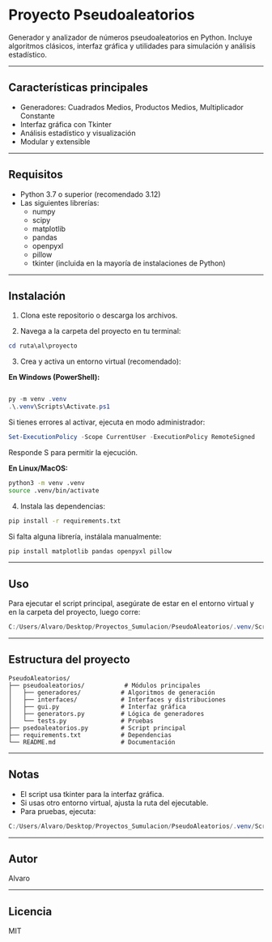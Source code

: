 # Proyecto Pseudoaleatorios

Generador y analizador de números pseudoaleatorios en Python. Incluye algoritmos clásicos, interfaz gráfica y utilidades para simulación y análisis estadístico.

---

## Características principales
- Generadores: Cuadrados Medios, Productos Medios, Multiplicador Constante
- Interfaz gráfica con Tkinter
- Análisis estadístico y visualización
- Modular y extensible

---

## Requisitos

- Python 3.7 o superior (recomendado 3.12)
- Las siguientes librerías:
  - numpy
  - scipy
  - matplotlib
  - pandas
  - openpyxl
  - pillow
  - tkinter (incluida en la mayoría de instalaciones de Python)

---

## Instalación

1. Clona este repositorio o descarga los archivos.

2. Navega a la carpeta del proyecto en tu terminal:

```powershell
cd ruta\al\proyecto
```

3. Crea y activa un entorno virtual (recomendado):

**En Windows (PowerShell):**
```powershell

py -m venv .venv
.\.venv\Scripts\Activate.ps1
```
Si tienes errores al activar, ejecuta en modo administrador:
```powershell
Set-ExecutionPolicy -Scope CurrentUser -ExecutionPolicy RemoteSigned
```
Responde S para permitir la ejecución.

**En Linux/MacOS:**
```bash
python3 -m venv .venv
source .venv/bin/activate
```

4. Instala las dependencias:

```bash
pip install -r requirements.txt
```

Si falta alguna librería, instálala manualmente:
```bash
pip install matplotlib pandas openpyxl pillow
```

---

## Uso

Para ejecutar el script principal, asegúrate de estar en el entorno virtual y en la carpeta del proyecto, luego corre:

```powershell
C:/Users/Alvaro/Desktop/Proyectos_Sumulacion/PseudoAleatorios/.venv/Scripts/python.exe psedoaleatorios.py
```

--- 

## Estructura del proyecto

```
PseudoAleatorios/
├── pseudoaleatorios/           # Módulos principales
│   ├── generadores/           # Algoritmos de generación
│   ├── interfaces/            # Interfaces y distribuciones
│   ├── gui.py                 # Interfaz gráfica
│   ├── generators.py          # Lógica de generadores
│   └── tests.py               # Pruebas
├── psedoaleatorios.py         # Script principal
├── requirements.txt           # Dependencias
└── README.md                  # Documentación
```

---

## Notas

- El script usa tkinter para la interfaz gráfica.
- Si usas otro entorno virtual, ajusta la ruta del ejecutable.
- Para pruebas, ejecuta:
```powershell
C:/Users/Alvaro/Desktop/Proyectos_Sumulacion/PseudoAleatorios/.venv/Scripts/python.exe pseudoaleatorios/tests.py
```

---

## Autor
Alvaro

---

## Licencia
MIT